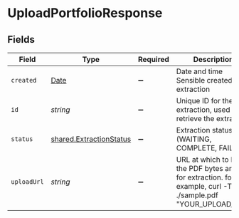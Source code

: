# UploadPortfolioResponse


## Fields

| Field                                                                                                                                                                                                                                                                                        | Type                                                                                                                                                                                                                                                                                         | Required                                                                                                                                                                                                                                                                                     | Description                                                                                                                                                                                                                                                                                  | Example                                                                                                                                                                                                                                                                                      |
| -------------------------------------------------------------------------------------------------------------------------------------------------------------------------------------------------------------------------------------------------------------------------------------------- | -------------------------------------------------------------------------------------------------------------------------------------------------------------------------------------------------------------------------------------------------------------------------------------------- | -------------------------------------------------------------------------------------------------------------------------------------------------------------------------------------------------------------------------------------------------------------------------------------------- | -------------------------------------------------------------------------------------------------------------------------------------------------------------------------------------------------------------------------------------------------------------------------------------------- | -------------------------------------------------------------------------------------------------------------------------------------------------------------------------------------------------------------------------------------------------------------------------------------------- |
| `created`                                                                                                                                                                                                                                                                                    | [Date](https://developer.mozilla.org/en-US/docs/Web/JavaScript/Reference/Global_Objects/Date)                                                                                                                                                                                                | :heavy_minus_sign:                                                                                                                                                                                                                                                                           | Date and time Sensible created the extraction                                                                                                                                                                                                                                                | 2022-10-31T16:27:53.433                                                                                                                                                                                                                                                                      |
| `id`                                                                                                                                                                                                                                                                                         | *string*                                                                                                                                                                                                                                                                                     | :heavy_minus_sign:                                                                                                                                                                                                                                                                           | Unique ID for the extraction, used to retrieve the extraction                                                                                                                                                                                                                                | 246a6f60-0e5b-11eb-b720-295a6fba723e                                                                                                                                                                                                                                                         |
| `status`                                                                                                                                                                                                                                                                                     | [shared.ExtractionStatus](../../models/shared/extractionstatus.md)                                                                                                                                                                                                                           | :heavy_minus_sign:                                                                                                                                                                                                                                                                           | Extraction status (WAITING, COMPLETE, FAILED)                                                                                                                                                                                                                                                | COMPLETE                                                                                                                                                                                                                                                                                     |
| `uploadUrl`                                                                                                                                                                                                                                                                                  | *string*                                                                                                                                                                                                                                                                                     | :heavy_minus_sign:                                                                                                                                                                                                                                                                           | URL at which to PUT the PDF bytes array for extraction. for example, curl -T ./sample.pdf "YOUR_UPLOAD_URL"                                                                                                                                                                                  | https://sensible-so-utility-bucket-prod-us-west-2.s3.us-west-2.amazonaws.com/EXTRACTION_UPLOAD/sensible/fc3484c5-3f35-4129-bb29-0ad1291ee9f8/EXTRACTION/14d82783-c12b-4e70-b0ae-ca1ce35a9836.pdf?AWSAccessKeyId=REDACTED&Expires=1623861476&Signature=REDACTED&x-amz-security-token=REDACTED |